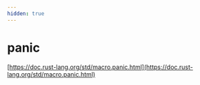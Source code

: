```yaml
---
hidden: true
---
```


# panic

[https://doc.rust-lang.org/std/macro.panic.html](https://doc.rust-lang.org/std/macro.panic.html)
